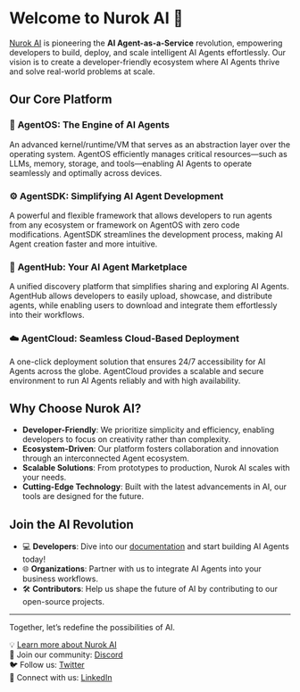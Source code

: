 # Welcome to Nurok AI 🌌

[Nurok AI](https://nurok.ai) is pioneering the **AI Agent-as-a-Service** revolution, empowering developers to build, deploy, and scale intelligent AI Agents effortlessly. Our vision is to create a developer-friendly ecosystem where AI Agents thrive and solve real-world problems at scale.

## Our Core Platform

### 🚀 **AgentOS: The Engine of AI Agents**
An advanced kernel/runtime/VM that serves as an abstraction layer over the operating system. AgentOS efficiently manages critical resources—such as LLMs, memory, storage, and tools—enabling AI Agents to operate seamlessly and optimally across devices.

### ⚙️ **AgentSDK: Simplifying AI Agent Development**
A powerful and flexible framework that allows developers to run agents from any ecosystem or framework on AgentOS with zero code modifications. AgentSDK streamlines the development process, making AI Agent creation faster and more intuitive.

### 🛒 **AgentHub: Your AI Agent Marketplace**
A unified discovery platform that simplifies sharing and exploring AI Agents. AgentHub allows developers to easily upload, showcase, and distribute agents, while enabling users to download and integrate them effortlessly into their workflows.

### ☁️ **AgentCloud: Seamless Cloud-Based Deployment**
A one-click deployment solution that ensures 24/7 accessibility for AI Agents across the globe. AgentCloud provides a scalable and secure environment to run AI Agents reliably and with high availability.

## Why Choose Nurok AI?

- **Developer-Friendly**: We prioritize simplicity and efficiency, enabling developers to focus on creativity rather than complexity.
- **Ecosystem-Driven**: Our platform fosters collaboration and innovation through an interconnected Agent ecosystem.
- **Scalable Solutions**: From prototypes to production, Nurok AI scales with your needs.
- **Cutting-Edge Technology**: Built with the latest advancements in AI, our tools are designed for the future.

## Join the AI Revolution

- 💻 **Developers**: Dive into our [documentation](https://docs.nurok.ai) and start building AI Agents today!
- 🌐 **Organizations**: Partner with us to integrate AI Agents into your business workflows.
- 🛠️ **Contributors**: Help us shape the future of AI by contributing to our open-source projects.

---

Together, let’s redefine the possibilities of AI.

💡 [Learn more about Nurok AI](https://nurok.ai)  
💬 Join our community: [Discord](https://discord.gg/Mp7Xtd95yz)  
🐦 Follow us: [Twitter](https://twitter.com/nuroktech)  
🔗 Connect with us: [LinkedIn](https://www.linkedin.com/company/nurok-ai/)

